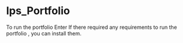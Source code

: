 # Ips_Portfolio

To run the portfolio Enter <npm run dev>
If there required any requirements to run the portfolio , you can install them.
